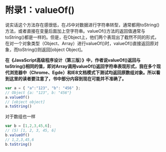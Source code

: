 # 附录1：valueOf\(\)

说实话这个方法存在感很低，在JS中对数据进行字符串转型，通常都用toString\(\)方法，或者直接在变量后面加上空字符串。valueOf\(\)方法的返回值通常与toString\(\)都是一样的。但是，在Object上，他们两个表现出了截然不同的形式，在对一个对象类型（Object、Array）进行valueOf\(\)时，valueOf\(\)直接返回原对象，而toString\(\)则返回\[object Object\]。

**在《JavaScript高级程序设计（第三版）》中，作者说valueOf\(\)返回与toString\(\)相同的值，即对Array调用valueOf\(\)返回字符串表现形式，我在多个现代浏览器中（Chrome、Egde）和IE8文档模式下测试均返回原数组对象。所以看到这里的读者要注意了，书中部分内容到现在可能并不准确了。**

```js
var a = { "a":"123", "b": "456" };
// Object {a: "123", b: "456"}
a.valueOf()
// [object object]
a.toString()
```

对于数组也一样

```js
var b = [1,2,3,45,6];
// (5) [1, 2, 3, 45, 6]
b.valueOf()
// 1,2,3,45,6
b.toString()
```



